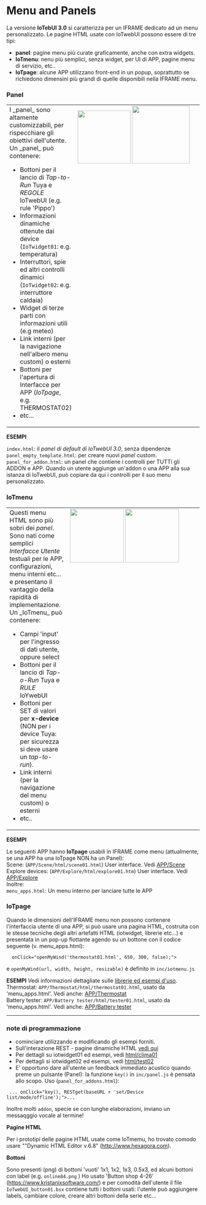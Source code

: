 # Menu and Panels
La versione **IoTebUI 3.0** si caratterizza per un IFRAME dedicato ad un menu personalizzato.
Le pagine HTML usate con IoTwebUI possono essere di tre tipi:
* **panel**: pagine menu più curate graficamente, anche con extra widgets.
* **IoTmenu**: nenu più semplici, senza widget, per UI di APP, pagine menu di servizio, etc..
* **IoTpage**: alcune APP utilizzano front-end in un popup, soprattutto se richiedono dimensini più grandi di quelle disponibili nella IFRAME menu. 

### Panel
<table><tr><td>
  I _panel_ sono altamente customizzabili, per rispecchiare gli obiettivi dell'utente. <br>
Un _panel_ può contenere:
  
* Bottoni per il lancio di _Tap-to-Run_ Tuya e _REGOLE_ IoTwebUI (e.g. rule 'Pippo')
* Informazioni dinamiche ottenute dai device (`IoTwidget01`: e.g. temperatura)
* Interruttori, spie ed altri controlli dinamici (`IoTwidget02`: e.g. interruttore caldaia)
* Widget di terze parti con informazioni utili (e.g meteo)
* Link interni (per la navigazione nell'albero menu custom) o esterni
* Bottoni per l'apertura di Interfacce per APP (_IoTpage_, e.g. THERMOSTAT02)
* etc...
</td><td width="330" style="white-space:nowrap; vertical-align:top;">
  <img width="138"  src="https://github.com/user-attachments/assets/c8186b88-2cb0-47b1-acda-95e654b01ef3"/> <img width="150"  src="https://github.com/user-attachments/assets/e0df29eb-f45f-46b0-9bbb-f5c97a49c54d"/>  
</td></tr></table>


**ESEMPI**

`index.html`: il _panel di default di IoTwebUI 3.0_, senza dipendenze<br>
`panel_empty_template.html`: per creare nuovi _panel_ custom.<br>
`panel_for_addon.html`: un panel che contiene i controlli per TUTTi gli ADDON e APP. Quando un utente aggiunge un'addon o una APP alla sua istanza di IoTwebUI, può copiare da qui i controlli per il suo menu personalizzato.

### IoTmenu
<table><tr><td>
Questi menu HTML sono più sobri dei <i>panel</i>. Sono nati come semplici <i>Interfacce Utente</i> testuali per le APP, configurazioni, menu interni etc... e presentano il vantaggio della rapidità di implementazione.<br>
Un _IoTmenu_ può contenere:
  
* Campi 'input' per l'ingresso di dati utente, oppure select
* Bottoni per il lancio di _Tap-o-Run_ Tuya e _RULE_ IoYwebUI
* Bottoni per SET di valori per **x-device** (NON per i device Tuya: per sicurezza si deve usare un _tap-to-run_).
* Link interni (per la navigazione del menu custom) o esterni
* etc..
  
</td><td width="330" style="white-space:nowrap; vertical-align:top;">
  <img  width="140" src="https://github.com/user-attachments/assets/037dc0c9-23ab-4404-8528-60e7e305bd49"/> <img width="140" src="https://github.com/user-attachments/assets/97b622af-95ae-4e32-9a7c-fc90960883d7" />
</td></tr></table>

**ESEMPI**

Le seguenti APP hanno **IoTpage** usabili in IFRAME come menu (attualmente, se una APP ha una IoTpage NON ha un Panel): <br>
Scene: (`APP/Scene/html/scene01.html`) User interface. Vedi [APP/Scene](https://github.com/msillano/IoTwebUI/blob/main/APP/Scene/LEGGIMI.md) <br>
Explore devices: (`APP/Explore/html/explore01.htm`) User interface. Vedi [APP/Explore](https://github.com/msillano/IoTwebUI/tree/main/APP/Explore) <br>
Inoltre: <br>
`menu_apps.html`: Un menu interno per lanciare tutte le APP<br>

### IoTpage

Quando le dimensioni dell'IFRAME menu non possono contenere l'interfaccia utente di una APP, si può usare una pagina HTML, costruita con le stesse tecniche degli altri artefatti HTML (iotwidget, librerie etc...) e presentata in un pop-up flottante agendo su un bottone con il codice seguente (v. menu_apps.html):
```
  onClick="openMyWind('thermostat01.html', 650, 300, false);">
```
 e `openMyWind(url, width, height, resizable)`  è definito in `inc/iotmenu.js` 

**ESEMPI**
Vedi informazioni dettagliate sulle [librerie ed esempi d'uso](https://github.com/msillano/IoTwebUI/tree/main/html). <br>
Thermostat:  `APP/Thermostat/html/thermostat01.html`, usato da 'menu_apps.html'. Vedi anche: [APP/Thermostat](https://github.com/msillano/IoTwebUI/blob/main/APP/Thermostat/README.md)  <br>
Battery tester: `APP/Battery tester/html/tester01.html`,  usato da 'menu_apps.html'. Vedi anche:  [APP/Battery tester](https://github.com/msillano/IoTwebUI/blob/main/APP/Battyery%20tester/Ba)

<hr>

### note di programmazione
* cominciare utilizzando e modificando gli esempi forniti.
* Sull'interazione REST - pagine dinamiche HTML [vedi qui](https://github.com/msillano/IoTwebUI/tree/main/html)
* Per dettagli su iotwidget01 ed esempi, vedi [html/clima01](https://github.com/msillano/IoTwebUI/blob/main/html/clima01-leggimi.md)
* Per dettagli si iotwidget02 ed esempi, vedi [html/test02](https://github.com/msillano/IoTwebUI/blob/main/html/test02-leggimi.md)
* E' opportuno dare all'utente un feedback immediato acustico quando preme un pulsante (Panel): la funzione  `key()` in `inc/panel.js` è pensata allo scopo. Uso (`panel_for_addons.html`):
```
 ... onClick="key(), RESTget(baseURL + 'set/Device list/mode/offline');">... 
```
Inoltre molti `addon`, specie se con lunghe elaborazioni, inviano un messaqggio vocale al termine!

**Pagine HTML**

Per i prototipi delle pagine HTML usate come IoTmemu, ho trovato comodo usare ""Dynamic HTML Editor v.6.8" (http://www.hexagora.com).

**Bottoni**

Sono presenti (png) di bottoni 'vuoti' 1x1, 1x2, 1x3, 0.5x3, ed alcuni bottoni con label (e.g. `online84.png` )
Ho usato 'Button shop 4-26' (https://www.kristanixsoftware.com/) e per comodità dell'utente il file `IoTwebUI_button01.bsx` contiene tutti i bottoni usati: l'utente può aggiungere labels, cambiare colore, creare altri bottoni della serie etc...  



